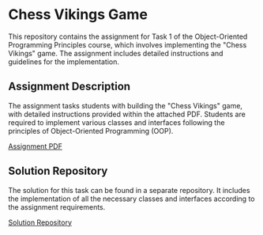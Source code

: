 # Chess Vikings Game

This repository contains the assignment for Task 1 of the Object-Oriented Programming Principles course, which involves implementing the "Chess Vikings" game. The assignment includes detailed instructions and guidelines for the implementation.

## Assignment Description
The assignment tasks students with building the "Chess Vikings" game, with detailed instructions provided within the attached PDF. Students are required to implement various classes and interfaces following the principles of Object-Oriented Programming (OOP).

[Assignment PDF](https://github.com/MosheOfer1/Hnefatafl_OOP1-/blob/master/Assignment_1_OOP.pdf)

## Solution Repository
The solution for this task can be found in a separate repository. It includes the implementation of all the necessary classes and interfaces according to the assignment requirements.

[Solution Repository](link_to_solution_repository)

